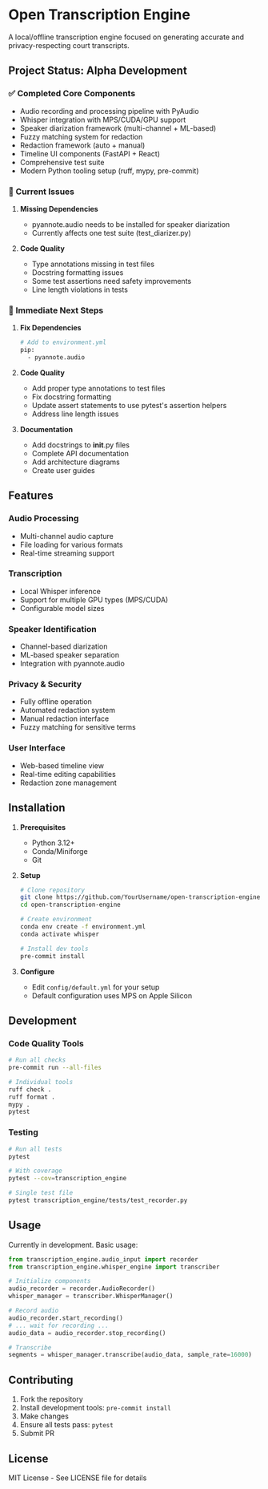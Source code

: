 # Open Transcription Engine

A local/offline transcription engine focused on generating accurate and privacy-respecting court transcripts.

## Project Status: Alpha Development

### ✅ Completed Core Components
- Audio recording and processing pipeline with PyAudio
- Whisper integration with MPS/CUDA/GPU support
- Speaker diarization framework (multi-channel + ML-based)
- Fuzzy matching system for redaction
- Redaction framework (auto + manual)
- Timeline UI components (FastAPI + React)
- Comprehensive test suite
- Modern Python tooling setup (ruff, mypy, pre-commit)

### 🚧 Current Issues
1. **Missing Dependencies**
   - pyannote.audio needs to be installed for speaker diarization
   - Currently affects one test suite (test_diarizer.py)

2. **Code Quality**
   - Type annotations missing in test files
   - Docstring formatting issues
   - Some test assertions need safety improvements
   - Line length violations in tests

### 🎯 Immediate Next Steps
1. **Fix Dependencies**
   ```bash
   # Add to environment.yml
   pip:
     - pyannote.audio
   ```

2. **Code Quality**
   - Add proper type annotations to test files
   - Fix docstring formatting
   - Update assert statements to use pytest's assertion helpers
   - Address line length issues

3. **Documentation**
   - Add docstrings to __init__.py files
   - Complete API documentation
   - Add architecture diagrams
   - Create user guides

## Features

### Audio Processing
- Multi-channel audio capture
- File loading for various formats
- Real-time streaming support

### Transcription
- Local Whisper inference
- Support for multiple GPU types (MPS/CUDA)
- Configurable model sizes

### Speaker Identification
- Channel-based diarization
- ML-based speaker separation
- Integration with pyannote.audio

### Privacy & Security
- Fully offline operation
- Automated redaction system
- Manual redaction interface
- Fuzzy matching for sensitive terms

### User Interface
- Web-based timeline view
- Real-time editing capabilities
- Redaction zone management

## Installation

1. **Prerequisites**
   - Python 3.12+
   - Conda/Miniforge
   - Git

2. **Setup**
   ```bash
   # Clone repository
   git clone https://github.com/YourUsername/open-transcription-engine.git
   cd open-transcription-engine

   # Create environment
   conda env create -f environment.yml
   conda activate whisper

   # Install dev tools
   pre-commit install
   ```

3. **Configure**
   - Edit `config/default.yml` for your setup
   - Default configuration uses MPS on Apple Silicon

## Development

### Code Quality Tools
```bash
# Run all checks
pre-commit run --all-files

# Individual tools
ruff check .
ruff format .
mypy .
pytest
```

### Testing
```bash
# Run all tests
pytest

# With coverage
pytest --cov=transcription_engine

# Single test file
pytest transcription_engine/tests/test_recorder.py
```

## Usage

Currently in development. Basic usage:

```python
from transcription_engine.audio_input import recorder
from transcription_engine.whisper_engine import transcriber

# Initialize components
audio_recorder = recorder.AudioRecorder()
whisper_manager = transcriber.WhisperManager()

# Record audio
audio_recorder.start_recording()
# ... wait for recording ...
audio_data = audio_recorder.stop_recording()

# Transcribe
segments = whisper_manager.transcribe(audio_data, sample_rate=16000)
```

## Contributing

1. Fork the repository
2. Install development tools: `pre-commit install`
3. Make changes
4. Ensure all tests pass: `pytest`
5. Submit PR

## License

MIT License - See LICENSE file for details

